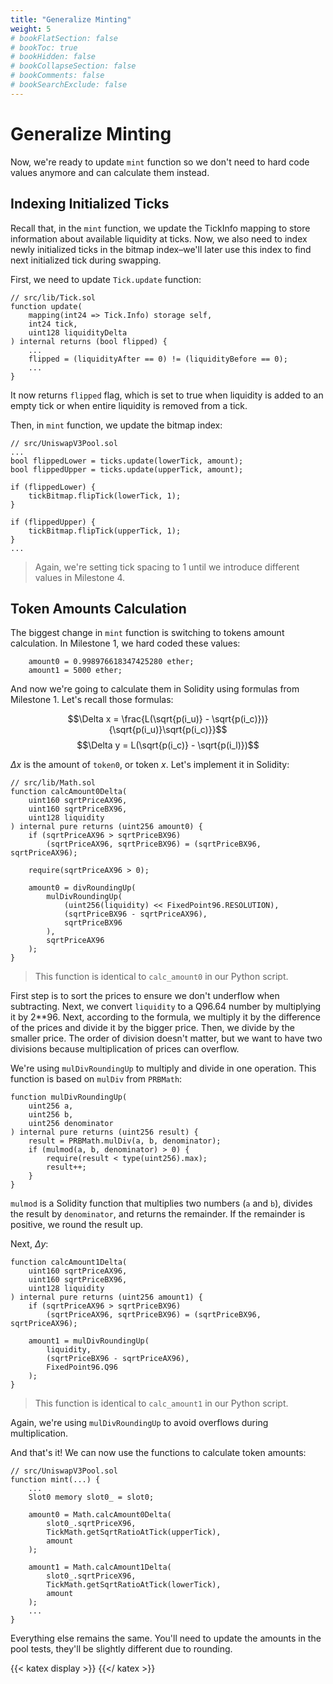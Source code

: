 ```yaml
---
title: "Generalize Minting"
weight: 5
# bookFlatSection: false
# bookToc: true
# bookHidden: false
# bookCollapseSection: false
# bookComments: false
# bookSearchExclude: false
---
```


# Generalize Minting

Now, we're ready to update `mint` function so we don't need to hard code values anymore and can calculate them instead.


## Indexing Initialized Ticks

Recall that, in the `mint` function, we update the TickInfo mapping to store information about available liquidity at ticks.
Now, we also need to index newly initialized ticks in the bitmap index–we'll later use this index to find next initialized
tick during swapping.

First, we need to update `Tick.update` function:
```solidity
// src/lib/Tick.sol
function update(
    mapping(int24 => Tick.Info) storage self,
    int24 tick,
    uint128 liquidityDelta
) internal returns (bool flipped) {
    ...
    flipped = (liquidityAfter == 0) != (liquidityBefore == 0);
    ...
}
```

It now returns `flipped` flag, which is set to true when liquidity is added to an empty tick or when entire liquidity
is removed from a tick.

Then, in `mint` function, we update the bitmap index:
```solidity
// src/UniswapV3Pool.sol
...
bool flippedLower = ticks.update(lowerTick, amount);
bool flippedUpper = ticks.update(upperTick, amount);

if (flippedLower) {
    tickBitmap.flipTick(lowerTick, 1);
}

if (flippedUpper) {
    tickBitmap.flipTick(upperTick, 1);
}
...
```

> Again, we're setting tick spacing to 1 until we introduce different values in Milestone 4.

## Token Amounts Calculation

The biggest change in `mint` function is switching to tokens amount calculation. In Milestone 1, we hard coded these
values:
```solidity
    amount0 = 0.998976618347425280 ether;
    amount1 = 5000 ether;
```

And now we're going to calculate them in Solidity using formulas from Milestone 1. Let's recall those formulas:

$$\Delta x = \frac{L(\sqrt{p(i_u)} - \sqrt{p(i_c)})}{\sqrt{p(i_u)}\sqrt{p(i_c)}}$$
$$\Delta y = L(\sqrt{p(i_c)} - \sqrt{p(i_l)})$$

$\Delta x$ is the amount of `token0`, or token $x$. Let's implement it in Solidity:
```solidity
// src/lib/Math.sol
function calcAmount0Delta(
    uint160 sqrtPriceAX96,
    uint160 sqrtPriceBX96,
    uint128 liquidity
) internal pure returns (uint256 amount0) {
    if (sqrtPriceAX96 > sqrtPriceBX96)
        (sqrtPriceAX96, sqrtPriceBX96) = (sqrtPriceBX96, sqrtPriceAX96);

    require(sqrtPriceAX96 > 0);

    amount0 = divRoundingUp(
        mulDivRoundingUp(
            (uint256(liquidity) << FixedPoint96.RESOLUTION),
            (sqrtPriceBX96 - sqrtPriceAX96),
            sqrtPriceBX96
        ),
        sqrtPriceAX96
    );
}
```

> This function is identical to `calc_amount0` in our Python script.

First step is to sort the prices to ensure we don't underflow when subtracting. Next, we convert `liquidity` to a Q96.64
number by multiplying it by 2**96. Next, according to the formula, we multiply it by the difference of the prices and
divide it by the bigger price. Then, we divide by the smaller price. The order of division doesn't matter, but we want
to have two divisions because multiplication of prices can overflow.

We're using `mulDivRoundingUp` to multiply and divide in one operation. This function is based on `mulDiv` from `PRBMath`:
```solidity
function mulDivRoundingUp(
    uint256 a,
    uint256 b,
    uint256 denominator
) internal pure returns (uint256 result) {
    result = PRBMath.mulDiv(a, b, denominator);
    if (mulmod(a, b, denominator) > 0) {
        require(result < type(uint256).max);
        result++;
    }
}
```

`mulmod` is a Solidity function that multiplies two numbers (`a` and `b`), divides the result by `denominator`, and 
returns the remainder. If the remainder is positive, we round the result up.

Next, $\Delta y$:
```solidity
function calcAmount1Delta(
    uint160 sqrtPriceAX96,
    uint160 sqrtPriceBX96,
    uint128 liquidity
) internal pure returns (uint256 amount1) {
    if (sqrtPriceAX96 > sqrtPriceBX96)
        (sqrtPriceAX96, sqrtPriceBX96) = (sqrtPriceBX96, sqrtPriceAX96);

    amount1 = mulDivRoundingUp(
        liquidity,
        (sqrtPriceBX96 - sqrtPriceAX96),
        FixedPoint96.Q96
    );
}
```

> This function is identical to `calc_amount1` in our Python script.

Again, we're using `mulDivRoundingUp` to avoid overflows during multiplication.

And that's it! We can now use the functions to calculate token amounts:
```solidity
// src/UniswapV3Pool.sol
function mint(...) {
    ...
    Slot0 memory slot0_ = slot0;

    amount0 = Math.calcAmount0Delta(
        slot0_.sqrtPriceX96,
        TickMath.getSqrtRatioAtTick(upperTick),
        amount
    );

    amount1 = Math.calcAmount1Delta(
        slot0_.sqrtPriceX96,
        TickMath.getSqrtRatioAtTick(lowerTick),
        amount
    );
    ...
}
```

Everything else remains the same. You'll need to update the amounts in the pool tests, they'll be slightly different
due to rounding.

{{< katex display >}} {{</ katex >}}